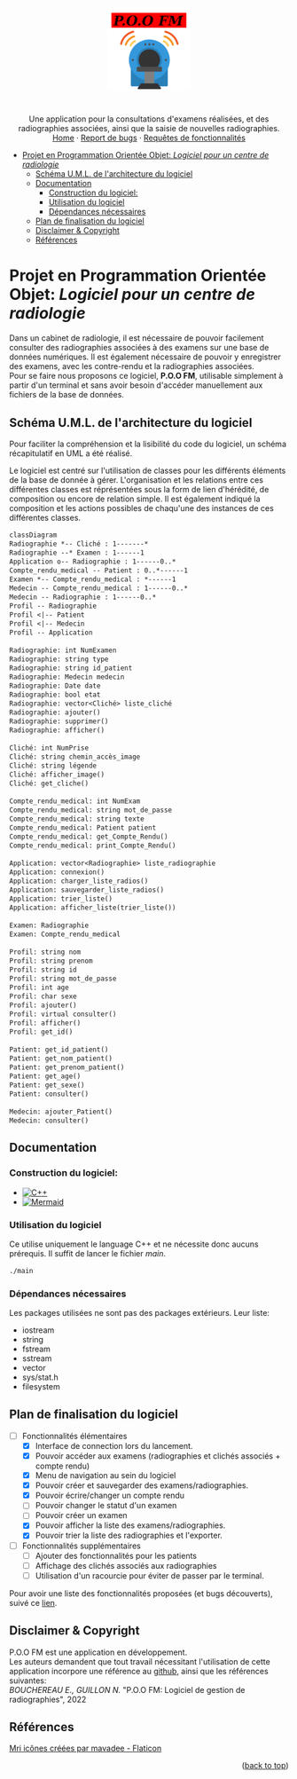 <a name="readme-top"></a>
<!-- PROJECT SHIELDS -->
<!-- PROJECT TITLE -->
<br />
<div align="center">
  <a href="https://github.com/Annewynn/POO_project">
    <img src="images/POO_FM_alt.png" alt="Logo" width="150" height="150">
  </a>

  <h1 align="center"></h1>

  <p align="center">
    Une application pour la consultations d'examens réalisées, et des radiographies associées, ainsi que la saisie de nouvelles radiographies.
    <br />
    <a href="https://github.com/Annewynn/POO_project">Home</a>
    ·
    <a href="https://github.com/Annewynn/POO_project/issues">Report de bugs</a>
    ·
    <a href="https://github.com/Annewynn/POO_project/issues">Requêtes de fonctionnalités</a>
  </p>
</div>



<!-- TABLE OF CONTENTS -->
- [Projet en Programmation Orientée Objet: _Logiciel pour un centre de radiologie_](#projet-en-programmation-orientée-objet-logiciel-pour-un-centre-de-radiologie)
	- [Schéma U.M.L. de l'architecture du logiciel](#schéma-uml-de-larchitecture-du-logiciel)
	- [Documentation](#documentation)
		- [Construction du logiciel:](#construction-du-logiciel)
		- [Utilisation du logiciel](#utilisation-du-logiciel)
		- [Dépendances nécessaires](#dépendances-nécessaires)
	- [Plan de finalisation du logiciel](#plan-de-finalisation-du-logiciel)
	- [Disclaimer \& Copyright](#disclaimer--copyright)
	- [Références](#références)

# Projet en Programmation Orientée Objet: _Logiciel pour un centre de radiologie_
Dans un cabinet de radiologie, il est nécessaire de pouvoir facilement consulter des radiographies associées à des examens sur une base de données numériques. Il est également nécessaire de pouvoir y enregistrer des examens, avec les contre-rendu et la radiographies associées.  
Pour se faire nous proposons ce logiciel, **P.O.O FM**, utilisable simplement à partir d'un terminal et sans avoir besoin d'accéder manuellement aux fichiers de la base de données. 

## Schéma U.M.L. de l'architecture du logiciel
Pour faciliter la compréhension et la lisibilité du code du logiciel, un schéma récapitulatif en UML a été réalisé.  

Le logiciel est centré sur l'utilisation de classes pour les différents éléments de la base de donnée à gérer. L'organisation et les relations entre ces différentes classes est réprésentées sous la form de lien d'hérédité, de composition ou encore de relation simple. Il est également indiqué la composition et les actions possibles de chaqu'une des instances de ces différentes classes.

```mermaid
classDiagram
Radiographie *-- Cliché : 1-------*
Radiographie --* Examen : 1------1
Application o-- Radiographie : 1------0..*
Compte_rendu_medical -- Patient : 0..*------1
Examen *-- Compte_rendu_medical : *------1
Medecin -- Compte_rendu_medical : 1------0..*
Medecin -- Radiographie : 1------0..*
Profil -- Radiographie
Profil <|-- Patient
Profil <|-- Medecin
Profil -- Application

Radiographie: int NumExamen
Radiographie: string type
Radiographie: string id_patient
Radiographie: Medecin medecin
Radiographie: Date date
Radiographie: bool etat
Radiographie: vector<Cliché> liste_cliché
Radiographie: ajouter()
Radiographie: supprimer()
Radiographie: afficher()

Cliché: int NumPrise
Cliché: string chemin_accès_image
Cliché: string légende
Cliché: afficher_image()
Cliché: get_cliche()

Compte_rendu_medical: int NumExam
Compte_rendu_medical: string mot_de_passe
Compte_rendu_medical: string texte
Compte_rendu_medical: Patient patient
Compte_rendu_medical: get_Compte_Rendu()
Compte_rendu_medical: print_Compte_Rendu()

Application: vector<Radiographie> liste_radiographie
Application: connexion()
Application: charger_liste_radios()
Application: sauvegarder_liste_radios()
Application: trier_liste()
Application: afficher_liste(trier_liste())

Examen: Radiographie
Examen: Compte_rendu_medical

Profil: string nom
Profil: string prenom
Profil: string id
Profil: string mot_de_passe
Profil: int age
Profil: char sexe
Profil: ajouter()
Profil: virtual consulter()
Profil: afficher()
Profil: get_id()

Patient: get_id_patient()
Patient: get_nom_patient()
Patient: get_prenom_patient()
Patient: get_age()
Patient: get_sexe()
Patient: consulter()

Medecin: ajouter_Patient()
Medecin: consulter()
```

## Documentation
### Construction du logiciel:
* [![C++][C++-shield]][C++-url]
* [![Mermaid][mermaid-shield]][mermaid-url]

### Utilisation du logiciel
Ce utilise uniquement le language C++ et ne nécessite donc aucuns prérequis. Il suffit de lancer le fichier _main_.
```bash
./main
```

### Dépendances nécessaires
Les packages utilisées ne sont pas des packages extérieurs. Leur liste:
- iostream
- string
- fstream
- sstream
- vector
- sys/stat.h
- filesystem

## Plan de finalisation du logiciel
- [ ] Fonctionnalités élémentaires
  - [x] Interface de connection lors du lancement.
  - [x] Pouvoir accéder aux examens (radiographies et clichés associés + compte rendu)
  - [x] Menu de navigation au sein du logiciel
  - [x] Pouvoir créer et sauvegarder des examens/radiographies.
  - [x] Pouvoir écrire/changer un compte rendu
  - [ ] Pouvoir changer le statut d'un examen 
  - [ ] Pouvoir créer un examen
  - [x] Pouvoir afficher la liste des examens/radiographies.
  - [x] Pouvoir trier la liste des radiographies et l'exporter.
- [ ] Fonctionnalités supplémentaires
  - [ ] Ajouter des fonctionnalités pour les patients
  - [ ] Affichage des clichés associés aux radiographies
  - [ ] Utilisation d'un racourcie pour éviter de passer par le terminal.

Pour avoir une liste des fonctionnalités proposées (et bugs découverts), suivé ce [lien](https://github.com/Annewynn/POO_project/issues).

## Disclaimer & Copyright
P.O.O FM est une application en développement.  
Les auteurs demandent que tout travail nécessitant l'utilisation de cette application incorpore une référence au [github](https://github.com/Annewynn/POO_project), ainsi que les références suivantes:  
  _BOUCHEREAU E., GUILLON N._ "P.O.O FM: Logiciel de gestion de radiographies", 2022

## Références
<a href="https://www.flaticon.com/fr/icones-gratuites/mri" title="mri icônes">Mri icônes créées par mavadee - Flaticon</a>

<p align="right">(<a href="#readme-top">back to top</a>)</p>


<!-- MARKDOWN LINKS & IMAGES -->
<!-- https://www.markdownguide.org/basic-syntax/#reference-style-links -->

[C++-shield]: https://img.shields.io/badge/C++-Orient%C3%A9_objet-blue.svg?style=for-the-badge&logo=c%2B%2B
[C++-url]: https://cplusplus.com/
[mermaid-shield]: https://img.shields.io/badge/mermaid-UML-blue.svg?style=for-the-badge&logo=JavaScript
[mermaid-url]: https://mermaid-js.github.io/
